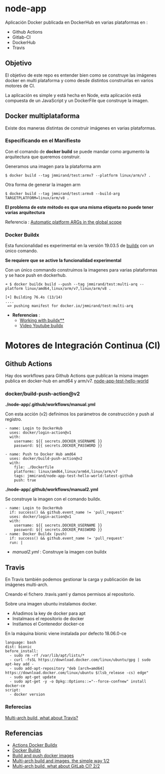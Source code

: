 # node-app

Aplicación Docker publicada en DockerHub en varias plataformas en :
 * Github Actions
 * Gitlab-CI
 * DockerHub
 * Travis

## Objetivo

El objetivo de este repo es entender bien como se construye las imágenes docker en
multi plataforma y como desde distintos construirlas en varios motores de CI.

La aplicación es simple y está hecha en Node, esta aplicación está compuesta de
un JavaScript y un DockerFile que construye la imagen.

## Docker multiplataforma

Existe dos maneras distintas de construir imágenes en varias plataformas.

### **Especificando en el Manifiesto**

Con el comando de **docker build** se puede mandar como argumento la arquitectura que queremos construir.

Generamos una imagen para la plataforma arm

```
$ docker build --tag jmmirand/test:armv7 --platform linux/arm/v7 .
```
 Otra forma de generar la imagen arm

```
$ docker build --tag jmmirand/test:armv8 --build-arg TARGETPLATFORM=linux/arm/v8 .
```

**El problema de este método es que una misma etiqueta no puede tener varias
arquitectura**


Referencia : [Automatic platform ARGs in the global scope](https://docs.docker.com/engine/reference/builder/#automatic-platform-args-in-the-global-scope)



### Docker Buildx

Esta funcionalidad es experimental en la versión 19.03.5 de
[buildx](https://docs.docker.com/buildx/working-with-buildx/) con un único
comando.

**Se requiere que se active la funcionalidad experimental**

Con un único commando construimos la imagenes para varias plataformas y se hace
push en dockerhub.

```
➜ $ docker buildx build --push --tag jmmirand/test:multi-arq --platform linux/amd64,linux/arm/v7,linux/arm/v8 .

[+] Building 76.4s (13/14)
....
 => pushing manifest for docker.io/jmmirand/test:multi-arq
 ```

* **Referencias** :
  * [Working with buildx**](https://docs.docker.com/buildx/working-with-buildx/)
  * [Video Youtube buildx](https://www.youtube.com/channel/UCrBzBOMcUVV8ryyAU_c6P5g)


# Motores de Integración Continua (CI)



## Github Actions

Hay dos workflows para Github Actions que publican la misma imagen
publica en docker-hub en amd64 y arm/v7. [node-app-test-hello-world](https://hub.docker.com/repository/registry-1.docker.io/jmmirand/node-app-test-hello-world/tags?page=1)

### docker/build-push-action@v2

**./node-app/.github/workflows/manual.yml**

Con esta acción (v2) definimos los parámetros de construcción y push al registro.

```
- name: Login to DockerHub
  uses: docker/login-action@v1
  with:
    username: ${{ secrets.DOCKER_USERNAME }}
    password: ${{ secrets.DOCKER_PASSWORD }}

- name: Push to Docker Hub amd64
  uses: docker/build-push-action@v2
  with:
    file: ./Dockerfile
    platforms: linux/amd64,linux/arm64,linux/arm/v7
    tags: jmmirand/node-app-test-hello-world:latest-github
    push: true
```


**./node-app/.github/workflows/manual2.yml**

Se construye la imagen con el comando buildx.

```
- name: Login to DockerHub
  if: success() && github.event_name != 'pull_request'
  uses: docker/login-action@v1
  with:
    username: ${{ secrets.DOCKER_USERNAME }}
    password: ${{ secrets.DOCKER_PASSWORD }}
- name: Docker Buildx (push)
  if: success() && github.event_name != 'pull_request'
  run: |

```



  * *manual2.yml* : Construye la imagen con buildx

## Travis

En Travis también podemos gestionar la carga y publicación de las imágenes multi-arch.

Creando el fichero .travis.yaml y damos permisos al repositorio.

Sobre una imagen ubuntu instalamos docker.
  * Añadimos la key de docker para apt
  * Instalmaos el repositorio de docker
  * Instlamos el Contenedor docker-ce

En la máquina bionic viene instalada por defecto 18.06.0-ce

```  
language: bash
dist: bionic
before_install:
  - sudo rm -rf /var/lib/apt/lists/*
  - curl -fsSL https://download.docker.com/linux/ubuntu/gpg | sudo apt-key add -
  - sudo add-apt-repository "deb [arch=amd64] https://download.docker.com/linux/ubuntu $(lsb_release -cs) edge"
  - sudo apt-get update
  - sudo apt-get -y -o Dpkg::Options::="--force-confnew" install docker-ce
script:
  - docker version
```


### Referecias
  [Multi-arch build, what about Travis?](https://www.docker.com/blog/multi-arch-build-what-about-travis/)


##  Referencias

 * [ Actions Docker Buildx ](https://github.com/marketplace/actions/docker-buildx)
 * [ Docker Buildx ](https://github.com/docker/buildx)
 * [ Build and push docker images ](https://github.com/marketplace/actions/build-and-push-docker-images)
 * [Multi-arch build and images, the simple way 1/2](https://www.docker.com/blog/multi-arch-build-and-images-the-simple-way/)
 * [Multi-arch build, what about GitLab CI? 2/2](https://www.docker.com/blog/multi-arch-build-what-about-gitlab-ci/)
